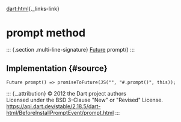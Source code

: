 [dart:html](../../dart-html/dart-html-library){._links-link}

prompt method
=============

::: {.section .multi-line-signature}
[Future](../../dart-async/future-class) prompt()
:::

Implementation {#source}
--------------

``` {.language-dart data-language="dart"}
Future prompt() => promiseToFuture(JS("", "#.prompt()", this));
```

::: {._attribution}
© 2012 the Dart project authors\
Licensed under the BSD 3-Clause \"New\" or \"Revised\" License.\
<https://api.dart.dev/stable/2.18.5/dart-html/BeforeInstallPromptEvent/prompt.html>
:::
